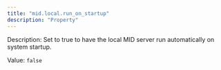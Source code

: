 ```yaml
---
title: "mid.local.run_on_startup"
description: "Property"
---
```


Description: Set to true to have the local MID server run automatically on system startup.

Value: `false`